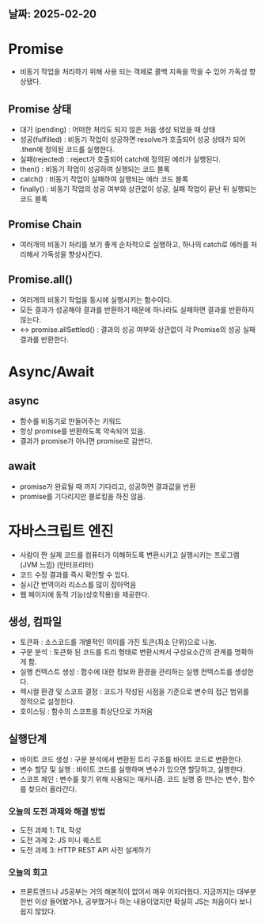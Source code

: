 ## 날짜: 2025-02-20

# Promise

- 비동기 작업을 처리하기 위해 사용 되는 객체로 콜백 지옥을 막을 수 있어 가독성 향상됐다.

## Promise 상태

- 대기 (pending) : 어떠한 처리도 되지 않은 처음 생성 되었을 때 상태
- 성공(fulfilled) : 비동기 작업이 성공하면 resolve가 호출되어 성공 상태가 되어 .then에 정의된 코드를 실행한다.
- 실패(rejected) : reject가 호출되어 catch에 정의된 에러가 실행된다.
- then() : 비동기 작업이 성공하여 실행되는 코드 블록
- catch() : 비동기 작업이 실패하여 실행되는 에러 코드 블록
- finally() : 비동기 작업의 성공 여부와 상관없이 성공, 실패 작업이 끝난 뒤 실행되는 코드 블록

## Promise Chain

- 여러개의 비동기 처리를 보기 좋게 순차적으로 실행하고, 하나의 catch로 에러를 처리해서 가독성을 향상시킨다.

## Promise.all()

- 여러개의 비동기 작업을 동시에 실행시키는 함수이다.
- 모든 결과가 성공해야 결과를 반환하기 때문에 하나라도 실패하면 결과를 반환하지 않는다.
- ↔ promise.allSettled() : 결과의 성공 여부와 상관없이 각 Promise의 성공 실패 결과를 반환한다.

# Async/Await

## async

- 함수를 비동기로 만들어주는 키워드
- 항상 promise를 반환하도록 약속되어 있음.
- 결과가 promise가 아니면 promise로 감싼다.

## await

- promise가 완료될 때 까지 기다리고, 성공하면 결과값을 반환
- promise를 기다리지만 블로킹을 하진 않음.

# 자바스크립트 엔진

- 사람이 짠 실제 코드를 컴퓨터가 이해하도록 변환시키고 실행시키는 프로그램 (JVM 느낌) (인터프리터)
- 코드 수정 결과를 즉시 확인할 수 있다.
- 실시간 번역이라 리소스를 많이 잡아먹음
- 웹 페이지에 동적 기능(상호작용)을 제공한다.

## 생성, 컴파일

- 토큰화 : 소스코드를 개별적인 의미를 가진 토큰(최소 단위)으로 나눔.
- 구문 분석 : 토큰화 된 코드를 트리 형태로 변환시켜서 구성요소간의 관계를 명확하게 함.
- 실행 컨텍스트 생성 : 함수에 대한 정보와 환경을 관리하는 실행 컨텍스트를 생성한다.
- 렉시컬 환경 및 스코프 결정 : 코드가 작성된 시점을 기준으로 변수의 접근 범위를 정적으로 설정한다.
- 호이스팅 : 함수의 스코프를 최상단으로 가져옴

## 실행단계

- 바이트 코드 생성 : 구문 분석에서 변환된 트리 구조를 바이트 코드로 변환한다.
- 변수 할당 및 실행 : 바이트 코드를 실행하며 변수가 있으면 할당하고, 실행한다.
- 스코프 체인 : 변수를 찾기 위해 사용되는 매커니즘. 코드 실행 중 만나는 변수, 함수를 찾으러 올라간다.

### 오늘의 도전 과제와 해결 방법
- 도전 과제 1: TIL 작성
- 도전 과제 2: JS 미니 퀘스트
- 도전 과제 3: HTTP REST API 사전 설계하기

### 오늘의 회고
- 프론트엔드나 JS공부는 거의 해본적이 없어서 매우 어지러웠다. 지금까지는 대부분 한번 이상 들어봤거나, 공부했거나 하는 내용이었지만 확실히 JS는 처음이다 보니 쉽지 않았다.
